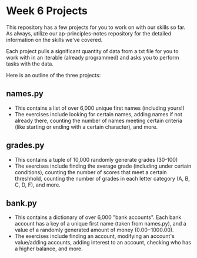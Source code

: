 # Week 6 Projects

This repository has a few projects for you to work on with our skills so far. As always, utilize our ap-principles-notes repository for the detailed information on the skills we've covered.

Each project pulls a significant quantity of data from a txt file for you to work with in an iterable (already programmed) and asks you to perform tasks with the data.

Here is an outline of the three projects:

## names.py

- This contains a list of over 6,000 unique first names (including yours!)
- The exercises include looking for certain names, adding names if not already there, counting the number of names meeting certain criteria (like starting or ending with a certain character), and more.

## grades.py

- This contains a tuple of 10,000 randomly generate grades (30-100)
- The exercises include finding the average grade (including under certain conditions), counting the number of scores that meet a certain threshhold, counting the number of grades in each letter category (A, B, C, D, F), and more.

## bank.py

- This contains a dictionary of over 6,000 "bank accounts". Each bank account has a key of a unique first name (taken from names.py), and a value of a randomly generated amount of money ($0.00-$1000.00).
- The exercises include finding an account, modifying an account's value/adding accounts, adding interest to an account, checking who has a higher balance, and more.
